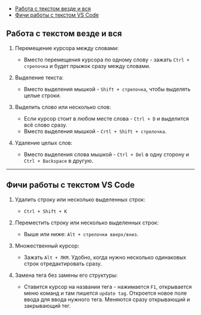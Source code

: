 - [Работа с текстом везде и вся](#работа-с-текстом-везде-и-вся)
- [Фичи работы с текстом VS Code](#фичи-работы-с-текстом-vs-code)

## Работа с текстом везде и вся
1) Перемещение курсора между словами:
   * Вместо перемещения курсора по одному слову - зажать `Ctrl + стрелочка` и будет прыжок сразу между словами.

2) Выделение текста: 
   * Вместо выделения мышкой - `Shift + стрелочка`, чтобы выделять целые строки.

3) Выделить слово или несколько слов: 
   * Если курсор стоит в любом месте слова - `Ctrl + D` и выделится всё слово сразу.
   * Вместо выделения мышкой - `Crtl + Shift + стрелочка`.

4) Удаление целых слов:
   * Вместо выделения слова мышкой - `Ctrl + Del` в одну сторону и `Ctrl + Backspace` в другую.
*** 

## Фичи работы с текстом VS Code

1) Удалить строку или несколько выделенных строк:
   * `Ctrl + Shift + K`

2) Переместить строку или несколько выделенных строк:
   * Выше или ниже: `Alt + стрелочки вверх/вниз`.

3) Множественный курсор:
   * Зажать `Alt + ЛКМ`. Удобно, когда нужно несколько одинаковых строк отредактировать сразу.

4) Замена тега без замены его структуры:
   * Ставится курсор на названии тега - нажимается `F1`, открывается меню команд и там пишется `update tag`. Откроется новое поле ввода для ввода нужного тега. Меняются сразу открывающий и закрывающий тег.



